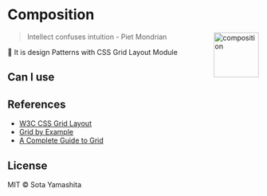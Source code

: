 # Composition

<img align="right" width="90"
     title="composition"
     src="https://upload.wikimedia.org/wikipedia/commons/thumb/a/a4/Piet_Mondriaan%2C_1930_-_Mondrian_Composition_II_in_Red%2C_Blue%2C_and_Yellow.jpg/800px-Piet_Mondriaan%2C_1930_-_Mondrian_Composition_II_in_Red%2C_Blue%2C_and_Yellow.jpg?1459060314391">

> Intellect confuses intuition - Piet Mondrian

:art: It is design Patterns with CSS Grid Layout Module

## Can I use



## References

* [W3C CSS Grid Layout](https://www.w3.org/TR/css-grid-1/)
* [Grid by Example](http://gridbyexample.com/)
* [A Complete Guide to Grid](https://css-tricks.com/snippets/css/complete-guide-grid/)


## License

MIT © Sota Yamashita
